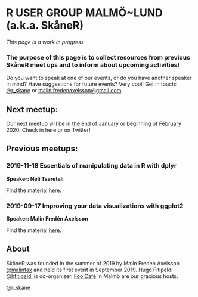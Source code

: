 # R USER GROUP MALMÖ~LUND (a.k.a. SkåneR) 
*This page is a work in progress*

### The purpose of this page is to collect resources from previous SkåneR meet ups and to inform about upcoming activities! 
Do you want to speak at one of our events, or do you have another speaker in mind? Have suggestions for future events? Very cool! Get in touch: [@r_skane](https://twitter.com/r_skane) or malin.fredenaxelsson@gmail.com.


## Next meetup:
Our next meetup will be in the end of January or beginning of February 2020. Check in here or on Twitter!

## Previous meetups:

### 2019-11-18 Essentials of manipulating data in R with dplyr 
**Speaker: Neli Tsereteli**

Find the material [here.](https://tsen19.github.io/foocafe-dplyr/foo-cafe-dplyr.html#44_mutate)

### 2019-09-17 Improving your data visualizations with ggplot2
**Speaker: Malin Fredén Axelsson**

Find the material [here.](https://github.com/malinfax/dataviz-with-ggplot2)

## About
SkåneR was founded in the summer of 2019 by Malin Fredén Axelsson [@malinfax](https://twitter.com/malinfax) and held its first event in September 2019. Hugo Fitipaldi [@hfitipaldi](https://twitter.com/hfitipaldi) is co-organizer. [Foo Café](https://foocafe.org/) in Malmö are our gracious hosts. 

[@r_skane](https://twitter.com/r_skane)
